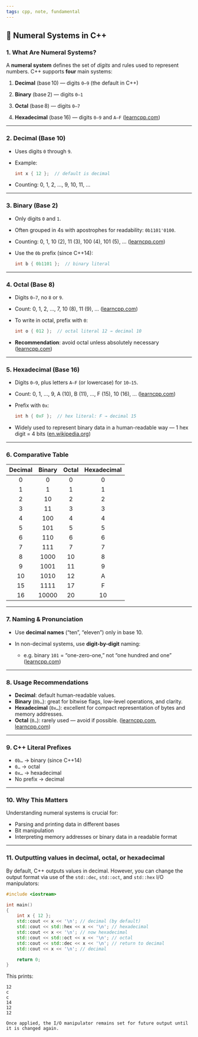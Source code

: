 ```yaml
---
tags: cpp, note, fundamental
---
```


## 📘 Numeral Systems in C++

### 1. What Are Numeral Systems?

A **numeral system** defines the set of _digits_ and rules used to represent numbers. C++ supports **four** main systems:

1. **Decimal** (base 10) — digits `0–9` (the default in C++)
    
2. **Binary** (base 2) — digits `0–1`
    
3. **Octal** (base 8) — digits `0–7`
    
4. **Hexadecimal** (base 16) — digits `0–9` and `A–F` ([learncpp.com](https://www.learncpp.com/cpp-tutorial/numeral-systems-decimal-binary-hexadecimal-and-octal/?utm_source=chatgpt.com "5.3 — Numeral systems (decimal, binary, hexadecimal, and octal)"))
    

---

### 2. Decimal (Base 10)

- Uses digits `0` through `9`.
    
- Example:
    
    ```cpp
    int x { 12 };  // default is decimal
    ```
    
- Counting: 0, 1, 2, …, 9, 10, 11, …
    

---

### 3. Binary (Base 2)

- Only digits `0` and `1`.
    
- Often grouped in 4s with apostrophes for readability: `0b1101'0100`.
    
- Counting: 0, 1, 10 (2), 11 (3), 100 (4), 101 (5), … ([learncpp.com](https://www.learncpp.com/cpp-tutorial/numeral-systems-decimal-binary-hexadecimal-and-octal/?utm_source=chatgpt.com "5.3 — Numeral systems (decimal, binary, hexadecimal, and octal)"))
    
- Use the `0b` prefix (since C++14):
    
    ```cpp
    int b { 0b1101 };  // binary literal
    ```
    

---

### 4. Octal (Base 8)

- Digits `0–7`, no `8` or `9`.
    
- Count: 0, 1, 2, …, 7, 10 (8), 11 (9), … ([learncpp.com](https://www.learncpp.com/cpp-tutorial/numeral-systems-decimal-binary-hexadecimal-and-octal/?utm_source=chatgpt.com "5.3 — Numeral systems (decimal, binary, hexadecimal, and octal)"))
    
- To write in octal, prefix with `0`:
    
    ```cpp
    int o { 012 };  // octal literal 12 → decimal 10
    ```
    
- **Recommendation**: avoid octal unless absolutely necessary ([learncpp.com](https://www.learncpp.com/cpp-tutorial/numeral-systems-decimal-binary-hexadecimal-and-octal/?utm_source=chatgpt.com "5.3 — Numeral systems (decimal, binary, hexadecimal, and octal)"))
    

---

### 5. Hexadecimal (Base 16)

- Digits `0–9`, plus letters `A–F` (or lowercase) for `10–15`.
    
- Count: 0, 1, …, 9, A (10), B (11), …, F (15), 10 (16), … ([learncpp.com](https://www.learncpp.com/cpp-tutorial/numeral-systems-decimal-binary-hexadecimal-and-octal/?utm_source=chatgpt.com "5.3 — Numeral systems (decimal, binary, hexadecimal, and octal)"))
    
- Prefix with `0x`:
    
    ```cpp
    int h { 0xF };  // hex literal: F → decimal 15
    ```
    
- Widely used to represent binary data in a human-readable way — 1 hex digit = 4 bits ([en.wikipedia.org](https://en.wikipedia.org/wiki/Hexadecimal?utm_source=chatgpt.com "Hexadecimal"))
    

---

### 6. Comparative Table

|Decimal|Binary|Octal|Hexadecimal|
|:-:|:-:|:-:|:-:|
|0|0|0|0|
|1|1|1|1|
|2|10|2|2|
|3|11|3|3|
|4|100|4|4|
|5|101|5|5|
|6|110|6|6|
|7|111|7|7|
|8|1000|10|8|
|9|1001|11|9|
|10|1010|12|A|
|15|1111|17|F|
|16|10000|20|10|

---

### 7. Naming & Pronunciation

- Use **decimal names** (“ten”, “eleven”) only in base 10.
    
- In non-decimal systems, use **digit-by-digit** naming:
    
    - e.g. binary `101` = “one-zero-one,” not “one hundred and one” ([learncpp.com](https://www.learncpp.com/cpp-tutorial/numeral-systems-decimal-binary-hexadecimal-and-octal/?utm_source=chatgpt.com "5.3 — Numeral systems (decimal, binary, hexadecimal, and octal)"))
        

---

### 8. Usage Recommendations

- **Decimal**: default human-readable values.
- **Binary** (`0b…`): great for bitwise flags, low-level operations, and clarity.
- **Hexadecimal** (`0x…`): excellent for compact representation of bytes and memory addresses.
- **Octal** (`0…`): rarely used — avoid if possible. ([learncpp.com](https://www.learncpp.com/cpp-tutorial/numeral-systems-decimal-binary-hexadecimal-and-octal/?utm_source=chatgpt.com "5.3 — Numeral systems (decimal, binary, hexadecimal, and octal)"), [learncpp.com](https://www.learncpp.com/cpp-tutorial/bit-flags-and-bit-manipulation-via-stdbitset/?utm_source=chatgpt.com "O.1 — Bit flags and bit manipulation via std::bitset - Learn C++"))
    

---

### 9. C++ Literal Prefixes

- `0b…` → binary (since C++14)
- `0…` → octal
- `0x…` → hexadecimal
- No prefix → decimal

---

### 10. Why This Matters

Understanding numeral systems is crucial for:

- Parsing and printing data in different bases
- Bit manipulation
- Interpreting memory addresses or binary data in a readable format

---

### 11. Outputting values in decimal, octal, or hexadecimal

By default, C++ outputs values in decimal. However, you can change the output format via use of the `std::dec`, `std::oct`, and `std::hex` I/O manipulators:

```cpp
#include <iostream>

int main()
{
    int x { 12 };
    std::cout << x << '\n'; // decimal (by default)
    std::cout << std::hex << x << '\n'; // hexadecimal
    std::cout << x << '\n'; // now hexadecimal
    std::cout << std::oct << x << '\n'; // octal
    std::cout << std::dec << x << '\n'; // return to decimal
    std::cout << x << '\n'; // decimal

    return 0;
}
```

This prints:

```ad-Answer
12
c
c
14
12
12
```

```ad-note
Once applied, the I/O manipulator remains set for future output until it is changed again.
```